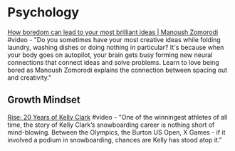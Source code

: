 # Psychology

[How boredom can lead to your most brilliant ideas \| Manoush Zomorodi](https://www.youtube.com/watch?v=c73Q8oQmwzo&list=PLIilwIraDV2LQHeTYrboyJ7VGzGImXjoz&index=2) \#video - "Do you sometimes have your most creative ideas while folding laundry, washing dishes or doing nothing in particular? It's because when your body goes on autopilot, your brain gets busy forming new neural connections that connect ideas and solve problems. Learn to love being bored as Manoush Zomorodi explains the connection between spacing out and creativity."

## Growth Mindset

[Rise: 20 Years of Kelly Clark](https://www.youtube.com/watch?v=m7Q22F8mXuQ) \#video - "One of the winningest athletes of all time, the story of Kelly Clark’s snowboarding career is nothing short of mind-blowing. Between the Olympics, the Burton US Open, X Games - if it involved a podium in snowboarding, chances are Kelly has stood atop it."

